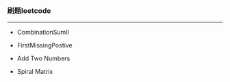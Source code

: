 ### 刷题leetcode
-----------

-   CombinationSumII
-   FirstMissingPostive
-   Add Two Numbers


-   Spiral Matrix
